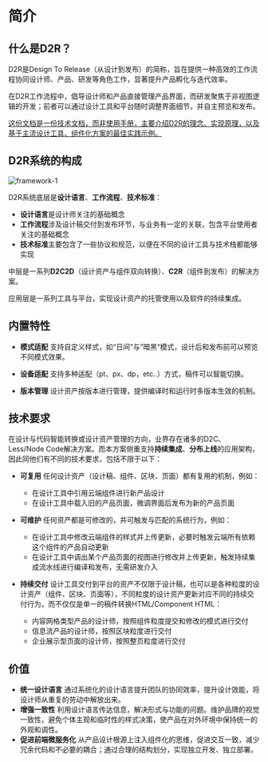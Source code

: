 # 简介

## 什么是D2R？

D2R是Design To Release（从设计到发布）的简称，旨在提供一种高效的工作流程协同设计师、产品、研发等角色工作，显著提升产品孵化与迭代效率。

在D2R工作流程中，倡导设计师和产品直接管理产品界面，而研发聚焦于非视图逻辑的开发；前者可以通过设计工具和平台随时调整界面细节，并自主预览和发布。

<u>这份文档是一份技术文档，而非使用手册，主要介绍D2R的理念、实现原理，以及基于主流设计工具、组件化方案的最佳实践示例。</u>

## D2R系统的构成


![framework-1](~@assets/intro/framework.png)

D2R系统底层是**设计语言**、**工作流程**、**技术标准**：
* **设计语言**是设计师关注的基础概念
* **工作流程**涉及设计稿交付到发布环节，与业务有一定的关联，包含平台使用者关注的基础概念
* **技术标准**主要包含了一些协议和规范，以便在不同的设计工具与技术栈都能够实现

中层是一系列**D2C2D**（设计资产与组件双向转换）、**C2R**（组件到发布）的解决方案。

应用层是一系列工具与平台，实现设计资产的托管使用以及软件的持续集成。


## 内置特性

* **模式适配** 支持自定义样式，如“日间”与”暗黑“模式，设计后和发布前可以预览不同模式效果。

* **设备适配** 支持多种适配（pt、px、dp，etc..）方式，稿件可以智能切换。

* **版本管理** 设计资产按版本进行管理，提供编译时和运行时多版本生效的机制。

## 技术要求

在设计与代码智能转换或设计资产管理的方向，业界存在诸多的D2C、Less/Node Code解决方案。而本方案侧重支持**持续集成**、**分布上线**的应用架构，因此同他们有不同的技术要求，包括不限于以下：

* **可复用** 任何设计资产（设计稿、组件、区块、页面）都有复用的机制，例如：
    * 在设计工具中引用云端组件进行新产品设计
    * 在设计工具中载入旧的产品页面，微调界面后发布为新的产品页面

* **可维护** 任何资产都是可修改的，并可触发与匹配的系统行为，例如：
    * 在设计工具中修改云端组件的样式并上传更新，必要时触发云端所有依赖这个组件的产品自动更新
    * 在设计工具中调出某个产品页面的视图进行修改并上传更新，触发持续集成流水线进行编译和发布，无需研发介入

* **持续交付** 设计工具交付到平台的资产不仅限于设计稿，也可以是各种粒度的设计资产（组件、区块、页面等），不同粒度的设计资产更新对应不同的持续交付行为，而不仅仅是单一的稿件转换HTML/Component HTML：
    * 内容网格类型产品的设计师，按照组件粒度提交和修改的模式进行交付
    * 信息流产品的设计师，按照区块粒度进行交付
    * 企业展示型页面的设计师，按照整页粒度进行交付

## 价值

* **统一设计语言** 通过系统化的设计语言提升团队的协同效率，提升设计效能，将设计师从重复的劳动中解放出来。
* **增强一致性** 利用设计语言传达信息，解决形式与功能的问题。维护品牌的视觉一致性，避免个体主观和临时性的样式决策，使产品在对外环境中保持统一的外观和调性。
* **促进前端微服务化** 从产品设计根源上注入组件化的思维，促进交互一致，减少冗余代码和不必要的耦合；通过合理的结构划分，实现独立开发、独立部署。
